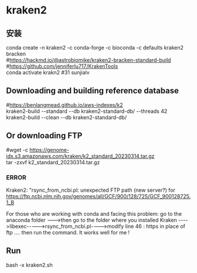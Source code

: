 # kraken2

## 安装
conda create -n kraken2 -c conda-forge -c bioconda -c defaults kraken2 bracken  
#https://hackmd.io/@astrobiomike/kraken2-bracken-standard-build  
#https://github.com/jenniferlu717/KrakenTools  
conda activate krakn2 #31 sunjialv  

## Downloading and building reference database
#https://benlangmead.github.io/aws-indexes/k2  
kraken2-build --standard --db kraken2-standard-db/ --threads 42  
kraken2-build --clean --db kraken2-standard-db/  

## Or downloading FTP
#wget -c https://genome-idx.s3.amazonaws.com/kraken/k2_standard_20230314.tar.gz  
tar -zxvf k2_standard_20230314.tar.gz







### ERROR
Kraken2: "rsync_from_ncbi.pl: unexpected FTP path (new server?) for https://ftp.ncbi.nlm.nih.gov/genomes/all/GCF/900/128/725/GCF_900128725.1_B  

For those who are working with conda and facing this problem:
go to the anaconda folder --->then go to the folder where you installed Kraken ---->libexec----->rsync_from_ncbi.pl---->modify line 46 : https in place of ftp .... then run the command.
It works well for me !  

## Run
bash -x kraken2.sh
